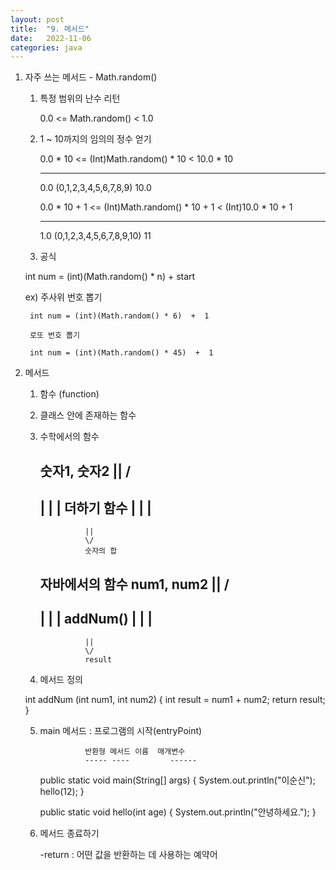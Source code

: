 ```yaml
---
layout: post
title:  "9. 메서드"
date:   2022-11-06
categories: java
---
```

1. 자주 쓰는 메서드 - Math.random()

    1) 특정 범위의 난수 리턴

        0.0 <= Math.random() < 1.0

    2) 1 ~ 10까지의 임의의 정수 얻기


        0.0 * 10 <= (Int)Math.random() * 10 < 10.0 * 10
        --------                              ---------
          0.0        (0,1,2,3,4,5,6,7,8,9)       10.0
        
        0.0 * 10 + 1 <= (Int)Math.random() * 10 + 1 < (Int)10.0 * 10 + 1
        --------                                      ---------
          1.0       (0,1,2,3,4,5,6,7,8,9,10)              11


    3) 공식

    int num = (int)(Math.random() * n)  +  start 

    ex) 주사위 번호 뽑기

        int num = (int)(Math.random() * 6)  +  1 

        로또 번호 뽑기

        int num = (int)(Math.random() * 45)  +  1

2. 메서드

    1) 함수 (function)

    2) 클래스 안에 존재하는 함수 

    3) 수학에서의 함수


         숫자1, 숫자2
           ||
           \/
         --------------
         |            |
         | 더하기 함수 |
         |            |
         --------------
                     ||
                     \/
                     숫자의 합

        

       자바에서의 함수
         num1, num2
           ||
           \/
         --------------
         |            |
         | addNum()   |
         |            |
         --------------
                     ||
                     \/
                     result


    4) 메서드 정의


    int addNum (int num1, int num2) {
        int result = num1 + num2;
        return result;
    }


    5) main 메서드 : 프로그램의 시작(entryPoint)
                    
                    
                     반환형 메서드 이름  매개변수
                     ----- ----         ------
        public static void main(String[] args) {
            System.out.println("이순신");
            hello(12);
        }
    

        public static void hello(int age) {
            System.out.println("안녕하세요.");
        }
    

    6) 메서드 종료하기
    
        -return : 어떤 값을 반환하는 데  사용하는 예약어
        
